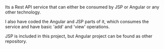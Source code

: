 Its a Rest API service that can either be consumed by JSP or Angular or any other technology.

I also have coded the Angular and JSP parts of it, which consumes the service and have basic 'add' and 'view' operations.

JSP is included in this project, but Angular project can be found as other repository.
